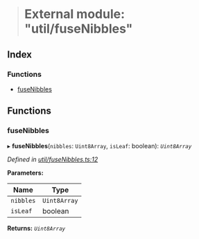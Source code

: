 > # External module: "util/fuseNibbles"

## Index

### Functions

* [fuseNibbles](_util_fusenibbles_.md#fusenibbles)

## Functions

###  fuseNibbles

▸ **fuseNibbles**(`nibbles`: `Uint8Array`, `isLeaf`: boolean): *`Uint8Array`*

*Defined in [util/fuseNibbles.ts:12](https://github.com/polkadot-js/common/blob/808b633/packages/trie-codec/src/util/fuseNibbles.ts#L12)*

**Parameters:**

Name | Type |
------ | ------ |
`nibbles` | `Uint8Array` |
`isLeaf` | boolean |

**Returns:** *`Uint8Array`*